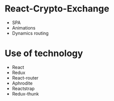 # React-Crypto-Exchange
* SPA
* Animations
* Dynamics routing

# Use of technology
* React
* Redux
* React-router
* Aphrodite
* Reactstrap
* Redux-thunk


